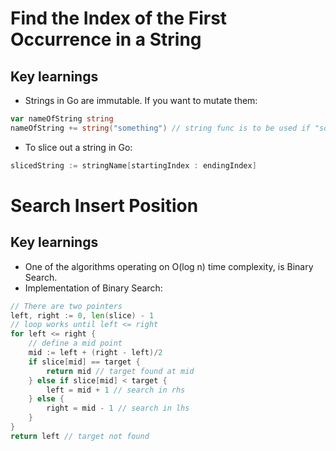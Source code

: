 # Find the Index of the First Occurrence in a String

## Key learnings

- Strings in Go are immutable. If you want to mutate them:
``` Go
var nameOfString string
nameOfString += string("something") // string func is to be used if "something is not a string"
```
- To slice out a string in Go:
``` Go
slicedString := stringName[startingIndex : endingIndex]
```

# Search Insert Position

## Key learnings

- One of the algorithms operating on O(log n) time complexity, is Binary Search.
- Implementation of Binary Search:
``` Go
// There are two pointers
left, right := 0, len(slice) - 1 
// loop works until left <= right
for left <= right {
    // define a mid point
    mid := left + (right - left)/2
    if slice[mid] == target {
        return mid // target found at mid
    } else if slice[mid] < target {
        left = mid + 1 // search in rhs
    } else {
        right = mid - 1 // search in lhs 
    }
} 
return left // target not found 
```
